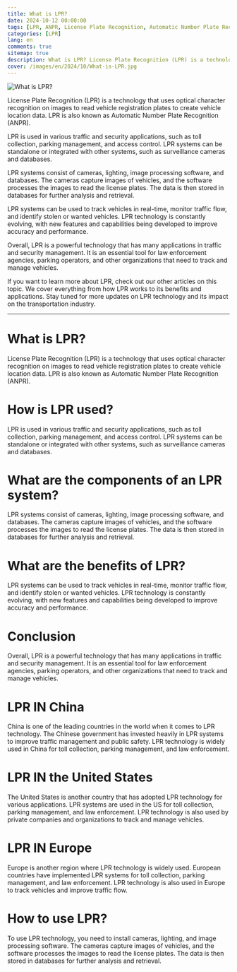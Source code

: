 ```yaml
---
title: What is LPR?
date: 2024-10-12 00:00:00
tags: [LPR, ANPR, License Plate Recognition, Automatic Number Plate Recognition]
categories: [LPR]
lang: en
comments: true
sitemap: true
description: What is LPR? License Plate Recognition (LPR) is a technology that uses optical character recognition on images to read vehicle registration plates to create vehicle location data.
cover: /images/en/2024/10/What-is-LPR.jpg
---
```


![What is LPR?](/images/en/2024/10/What-is-LPR.jpg)

License Plate Recognition (LPR) is a technology that uses optical character recognition on images to read vehicle registration plates to create vehicle location data. LPR is also known as Automatic Number Plate Recognition (ANPR).

LPR is used in various traffic and security applications, such as toll collection, parking management, and access control. LPR systems can be standalone or integrated with other systems, such as surveillance cameras and databases.

LPR systems consist of cameras, lighting, image processing software, and databases. The cameras capture images of vehicles, and the software processes the images to read the license plates. The data is then stored in databases for further analysis and retrieval.

LPR systems can be used to track vehicles in real-time, monitor traffic flow, and identify stolen or wanted vehicles. LPR technology is constantly evolving, with new features and capabilities being developed to improve accuracy and performance.

Overall, LPR is a powerful technology that has many applications in traffic and security management. It is an essential tool for law enforcement agencies, parking operators, and other organizations that need to track and manage vehicles.

If you want to learn more about LPR, check out our other articles on this topic. We cover everything from how LPR works to its benefits and applications. Stay tuned for more updates on LPR technology and its impact on the transportation industry.

---

# What is LPR?

License Plate Recognition (LPR) is a technology that uses optical character recognition on images to read vehicle registration plates to create vehicle location data. LPR is also known as Automatic Number Plate Recognition (ANPR).

# How is LPR used?

LPR is used in various traffic and security applications, such as toll collection, parking management, and access control. LPR systems can be standalone or integrated with other systems, such as surveillance cameras and databases.

# What are the components of an LPR system?

LPR systems consist of cameras, lighting, image processing software, and databases. The cameras capture images of vehicles, and the software processes the images to read the license plates. The data is then stored in databases for further analysis and retrieval.

# What are the benefits of LPR?

LPR systems can be used to track vehicles in real-time, monitor traffic flow, and identify stolen or wanted vehicles. LPR technology is constantly evolving, with new features and capabilities being developed to improve accuracy and performance.

# Conclusion

Overall, LPR is a powerful technology that has many applications in traffic and security management. It is an essential tool for law enforcement agencies, parking operators, and other organizations that need to track and manage vehicles.

# LPR IN China

China is one of the leading countries in the world when it comes to LPR technology. The Chinese government has invested heavily in LPR systems to improve traffic management and public safety. LPR technology is widely used in China for toll collection, parking management, and law enforcement.

# LPR IN the United States

The United States is another country that has adopted LPR technology for various applications. LPR systems are used in the US for toll collection, parking management, and law enforcement. LPR technology is also used by private companies and organizations to track and manage vehicles.

# LPR IN Europe

Europe is another region where LPR technology is widely used. European countries have implemented LPR systems for toll collection, parking management, and law enforcement. LPR technology is also used in Europe to track vehicles and improve traffic flow.

# How to use LPR?

To use LPR technology, you need to install cameras, lighting, and image processing software. The cameras capture images of vehicles, and the software processes the images to read the license plates. The data is then stored in databases for further analysis and retrieval.

